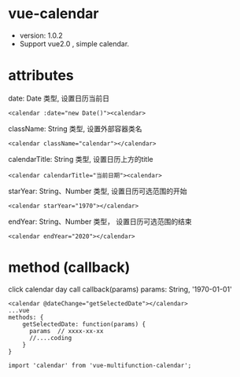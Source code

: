 # vue-calendar
- version: 1.0.2
- Support vue2.0 , simple calendar.

# attributes
date:  Date 类型, 设置日历当前日
```
<calendar :date="new Date()"><calendar>
```

className: String 类型, 设置外部容器类名
```
<calendar className="calendar"></calendar>
```

calendarTitle: String 类型, 设置日历上方的title
```
<calendar calendarTitle="当前日期"><calendar>
```

starYear: String、Number 类型, 设置日历可选范围的开始
```
<calendar starYear="1970"></calendar>
```

endYear: String、Number 类型， 设置日历可选范围的结束
```
<calendar endYear="2020"></calendar>
```

# method (callback)
click calendar day call callback(params)
params: String, '1970-01-01'
```
<calendar @dateChange="getSelectedDate"></calendar>
...vue
methods: {
    getSelectedDate: function(params) {
      params  // xxxx-xx-xx
      //....coding
    }
}
```

```
import 'calendar' from 'vue-multifunction-calendar';
```
